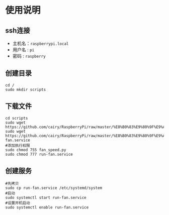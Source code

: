 # 使用说明

## ssh连接

- 主机名：`raspberrypi.local`
- 用户名 : `pi`
- 密码 : `raspberry`

## 创建目录

```shell
cd /
sudo mkdir scripts
```

## 下载文件

```shell
cd scripts
sudo wget https://github.com/cairy/RaspberryPi/raw/master/%E8%B0%83%E9%80%9F%E9%A3%8E%E6%89%87/fan_speed.py
sudo wget https://github.com/cairy/RaspberryPi/raw/master/%E8%B0%83%E9%80%9F%E9%A3%8E%E6%89%87/run-fan.service
#添加执行权限
sudo chmod 755 fan_speed.py
sudo chmod 777 run-fan.service
```

## 创建服务

```shell
#先拷贝
sudo cp run-fan.service /etc/systemd/system
#启动
sudo systemctl start run-fan.service
#设置开机启动
sudo systemctl enable run-fan.service
```

